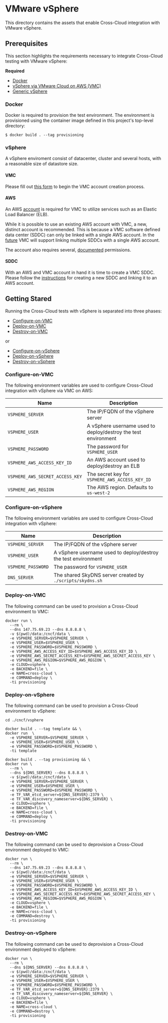 # VMware vSphere
This directory contains the assets that enable Cross-Cloud integration
with VMware vSphere.

## Prerequisites
This section highlights the requirements necessary to integrate Cross-Cloud
testing with VMware vSphere:

**Required**
* [Docker](#docker)
* [vSphere via VMware Cloud on AWS (VMC)](#VMC)
* [Generic vSphere](#vSphere)

### Docker
Docker is required to provision the test environment. The environment
is provisioned using the container image defined in this project's
top-level directory:

```shell
$ docker build . --tag provisioning
```

### vSphere
A vSphere enviroment consist of datacenter, cluster and several hosts,
with a reasonable size of datastore size.

#### VMC
Please fill out [this form](https://cloud.vmware.com/vmc-aws/contact-sales) 
to begin the VMC account  creation process.

#### AWS
An AWS [account](https://goo.gl/55j7Px) is required for VMC to utilize services 
such as an Elastic Load Balancer (ELB). 

While it is possible to use an existing AWS account with VMC, a new, distinct
account is recommended. This is because a VMC software defined data center
(SDDC) can only be linked with a single AWS account. In the [future](https://aws.amazon.com/vmware/faqs/) VMC will support linking multiple 
SDDCs with a single AWS account.

The account also requires several, [documented](https://goo.gl/RMmMsi) 
permissions.

#### SDDC
With an AWS and VMC account in hand it is time to create a VMC SDDC.
Please follow the [instructions](https://goo.gl/vMGpxc) for creating
a new SDDC and linking it to an AWS account.

## Getting Stared
Running the Cross-Cloud tests with vSphere is separated into three phases:

* [Configure-on-VMC](#configure-on-VMC)
* [Deploy-on-VMC](#deploy-on-VMC)
* [Destroy-on-VMC](#destroy-on-VMC)

or
* [Configure-on-vSphere](#configure-on-vSphere)
* [Deploy-on-vSphere](#deploy-on-vSphere)
* [Destroy-on-vSphere](#destroy-on-vSphere)


### Configure-on-VMC
The following environment variables are used to configure Cross-Cloud
integration with vSphere via VMC on AWS:

| Name | Description |
|------|-------------|
| `VSPHERE_SERVER` | The IP/FQDN of the vSphere server |
| `VSPHERE_USER` | A vSphere username used to deploy/destroy the test environment |
| `VSPHERE_PASSWORD` | The password for `VSPHERE_USER` |
| `VSPHERE_AWS_ACCESS_KEY_ID` | An AWS account used to deploy/destroy an ELB |
| `VSPHERE_AWS_SECRET_ACCESS_KEY` | The secret key for `VSPHERE_AWS_ACCESS_KEY_ID` |
| `VSPHERE_AWS_REGION ` | The AWS region. Defaults to `us-west-2` |


### Configure-on-vSphere
The following environment variables are used to configure Cross-Cloud
integration with vSphere:

| Name | Description |
|------|-------------|
| `VSPHERE_SERVER` | The IP/FQDN of the vSphere server |
| `VSPHERE_USER` | A vSphere username used to deploy/destroy the test environment |
| `VSPHERE_PASSWORD` | The password for `VSPHERE_USER` |
| `DNS_SERVER` | The shared SkyDNS server created by `./scripts/skydns.sh` |


### Deploy-on-VMC
The following command can be used to provision a Cross-Cloud environment
to VMC:

```shell
docker run \
  --rm \
  --dns 147.75.69.23 --dns 8.8.8.8 \
  -v $(pwd)/data:/cncf/data \
  -e VSPHERE_SERVER=$VSPHERE_SERVER \
  -e VSPHERE_USER=$VSPHERE_USER \
  -e VSPHERE_PASSWORD=$VSPHERE_PASSWORD \
  -e VSPHERE_AWS_ACCESS_KEY_ID=$VSPHERE_AWS_ACCESS_KEY_ID \
  -e VSPHERE_AWS_SECRET_ACCESS_KEY=$VSPHERE_AWS_SECRET_ACCESS_KEY \
  -e VSPHERE_AWS_REGION=$VSPHERE_AWS_REGION \
  -e CLOUD=vsphere \
  -e BACKEND=file \
  -e NAME=cross-cloud \
  -e COMMAND=deploy \
  -ti provisioning
```

### Deploy-on-vSphere
The following command can be used to provision a Cross-Cloud environment
to vSphere:
```
cd ./cncf/vsphere

docker build . --tag template && \
docker run  \
  -e VSPHERE_SERVER=$VSPHERE_SERVER \
  -e VSPHERE_USER=$VSPHERE_USER \
  -e VSPHERE_PASSWORD=$VSPHERE_PASSWORD \
  -ti template

```


```shell
docker build . --tag provisioning && \
docker run \
  --rm \
  --dns ${DNS_SERVER} --dns 8.8.8.8 \
  -v $(pwd)/data:/cncf/data \
  -e VSPHERE_SERVER=$VSPHERE_SERVER \
  -e VSPHERE_USER=$VSPHERE_USER \
  -e VSPHERE_PASSWORD=$VSPHERE_PASSWORD \
  -e TF_VAR_etcd_server=${DNS_SERVER}:2379 \
  -e TF_VAR_discovery_nameserver=${DNS_SERVER} \
  -e CLOUD=vsphere \
  -e BACKEND=file \
  -e NAME=cross-cloud \
  -e COMMAND=deploy \
  -ti provisioning
```


### Destroy-on-VMC
The following command can be used to deprovision a Cross-Cloud 
environment deployed to VMC:

```shell
docker run \
  --rm \
  --dns 147.75.69.23 --dns 8.8.8.8 \
  -v $(pwd)/data:/cncf/data \
  -e VSPHERE_SERVER=$VSPHERE_SERVER \
  -e VSPHERE_USER=$VSPHERE_USER \
  -e VSPHERE_PASSWORD=$VSPHERE_PASSWORD \
  -e VSPHERE_AWS_ACCESS_KEY_ID=$VSPHERE_AWS_ACCESS_KEY_ID \
  -e VSPHERE_AWS_SECRET_ACCESS_KEY=$VSPHERE_AWS_SECRET_ACCESS_KEY \
  -e VSPHERE_AWS_REGION=$VSPHERE_AWS_REGION \
  -e CLOUD=vsphere \
  -e BACKEND=file \
  -e NAME=cross-cloud \
  -e COMMAND=destroy \
  -ti provisioning
```

### Destroy-on-vSphere
The following command can be used to deprovision a Cross-Cloud 
environment deployed to vSphere:

```shell
docker run \
  --rm \
  --dns ${DNS_SERVER} --dns 8.8.8.8 \
  -v $(pwd)/data:/cncf/data \
  -e VSPHERE_SERVER=$VSPHERE_SERVER \
  -e VSPHERE_USER=$VSPHERE_USER \
  -e VSPHERE_PASSWORD=$VSPHERE_PASSWORD \
  -e TF_VAR_etcd_server=${DNS_SERVER}:2379 \
  -e TF_VAR_discovery_nameserver=${DNS_SERVER} \
  -e CLOUD=vsphere \
  -e BACKEND=file \
  -e NAME=cross-cloud \
  -e COMMAND=destroy \
  -ti provisioning
```
